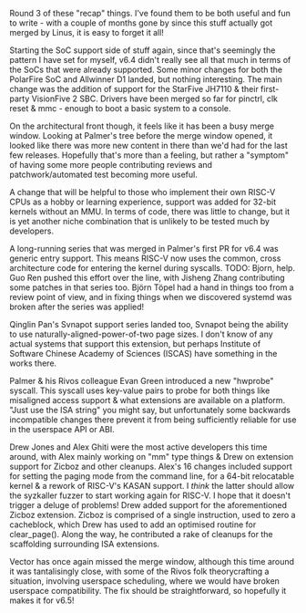 Round 3 of these "recap" things. I've found them to be both useful and fun to
write - with a couple of months gone by since this stuff actually got merged by
Linus, it is easy to forget it all!

Starting the SoC support side of stuff again, since that's seemingly the
pattern I have set for myself, v6.4 didn't really see all that much in terms of
the SoCs that were already supported. Some minor changes for both the PolarFire
SoC and Allwinner D1 landed, but nothing interesting.
The main change was the addition of support for the StarFive JH7110 & their
first-party VisionFive 2 SBC. Drivers have been merged so far for pinctrl, clk
reset & mmc - enough to boot a basic system to a console.

On the architectural front though, it feels like it has been a busy merge
window. Looking at Palmer's tree before the merge window opened, it looked like
there was more new content in there than we'd had for the last few releases.
Hopefully that's more than a feeling, but rather a "symptom" of having some
more people contributing reviews and patchwork/automated test becoming more
useful.

A change that will be helpful to those who implement their own RISC-V CPUs as a
hobby or learning experience, support was added for 32-bit kernels without an
MMU. In terms of code, there was little to change, but it is yet another niche
combination that is unlikely to be tested much by developers.

A long-running series that was merged in Palmer's first PR for v6.4 was generic
entry support. This means RISC-V now uses the common, cross architecture code
for entering the kernel during syscalls.
TODO: Bjorn, help.
Guo Ren pushed this effort over the line, with Jisheng Zhang contributing some
patches in that series too. Björn Töpel had a hand in things too from a review
point of view, and in fixing things when we discovered systemd was broken after
the series was applied!

Qinglin Pan's Svnapot support series landed too, Svnapot being the ability to
use naturally-aligned-power-of-two page sizes. I don't know of any actual
systems that support this extension, but perhaps Institute of Software Chinese
Academy of Sciences (ISCAS) have something in the works there.

Palmer & his Rivos colleague Evan Green introduced a new "hwprobe" syscall.
This syscall uses key-value pairs to probe for both things like misaligned
access support & what extensions are available on a platform.
"Just use the ISA string" you might say, but unfortunately some backwards
incompatible changes there prevent it from being sufficiently reliable for
use in the userspace API or ABI.

Drew Jones and Alex Ghiti were the most active developers this time around,
with Alex mainly working on "mm" type things & Drew on extension support for
Zicboz and other cleanups.
Alex's 16 changes included support for setting the paging mode from the command
line, for a 64-bit relocatable kernel & a rework of RISC-V's KASAN support.
I *think* the latter should allow the syzkaller fuzzer to start working again
for RISC-V. I hope that it doesn't trigger a deluge of problems!
Drew added support for the aforementioned Zicboz extension. Zicboz is comprised
of a single instruction, used to zero a cacheblock, which Drew has used to add
an optimised routine for clear_page(). Along the way, he contributed a rake of
cleanups for the scaffolding surrounding ISA extensions.

Vector has once again missed the merge window, although this time around it was
tantalisingly close, with some of the Rivos folk theorycrafting a situation,
involving userspace scheduling, where we would have broken userspace
compatibility. The fix should be straightforward, so hopefully it makes it for
v6.5!

